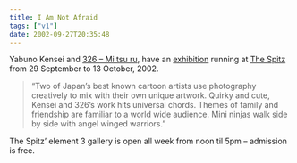 ```yaml
---
title: I Am Not Afraid
tags: ["v1"]
date: 2002-09-27T20:35:48
---
```


Yabuno Kensei and [326 &#8211; Mi tsu ru][1], have an [exhibition][2] running at [The Spitz][3] from 29 September to 13 October, 2002.

> &#8220;Two of Japan&#8217;s best known cartoon artists use photography creatively to mix with their own unique artwork. Quirky and cute, Kensei and 326&#8217;s work hits universal chords. Themes of family and friendship are familiar to a world wide audience. Mini ninjas walk side by side with angel winged warriors.&#8221;

The Spitz&#8217; element 3 gallery is open all week from noon til 5pm &#8211; admission is free.

[1]: http://www.326.channel.or.jp/ "326 - Mi tsu ru (in Japanese)"
[2]: http://anglepoised.com/photos/dan2002/dan_0016 "anglepoised: Yabuno Kensei/326 - Mi tsu ru poster (taken at The Spitz)"
[3]: http://www.spitz.co.uk/
